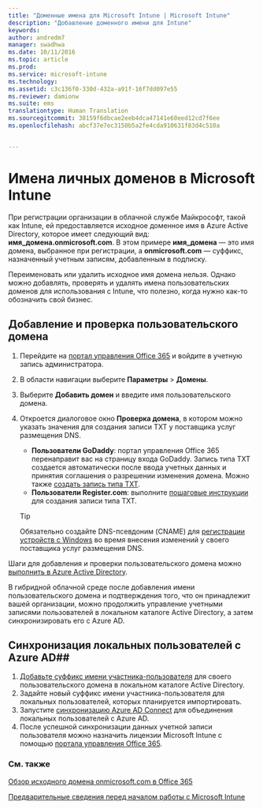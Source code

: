 ```yaml
---
title: "Доменные имена для Microsoft Intune | Microsoft Intune"
description: "Добавление доменного имени для Intune"
keywords: 
author: andredm7
manager: swadhwa
ms.date: 10/11/2016
ms.topic: article
ms.prod: 
ms.service: microsoft-intune
ms.technology: 
ms.assetid: c3c136f0-330d-432a-a91f-16f7dd097e55
ms.reviewer: damionw
ms.suite: ems
translationtype: Human Translation
ms.sourcegitcommit: 38159f6dbcae2eeb4dca47141e60eed12cd7f6ee
ms.openlocfilehash: abcf37e7ec3150b5a2fe4cda910631f83d4c510a


---
```




# Имена личных доменов в Microsoft Intune

При регистрации организации в облачной службе Майкрософт, такой как Intune, ей предоставляется исходное доменное имя в Azure Active Directory, которое имеет следующий вид: **имя_домена.onmicrosoft.com**. В этом примере **имя_домена** — это имя домена, выбранное при регистрации, а **onmicrosoft.com** — суффикс, назначенный учетным записям, добавленным в подписку.

Переименовать или удалить исходное имя домена нельзя. Однако можно добавлять, проверять и удалять имена пользовательских доменов для использования с Intune, что полезно, когда нужно как-то обозначить свой бизнес.

## Добавление и проверка пользовательского домена 

1. Перейдите на [портал управления Office 365](https://portal.office.com/Admin/Default.aspx) и войдите в учетную запись администратора.

2. В области навигации выберите **Параметры** &gt; **Домены**.

3. Выберите **Добавить домен** и введите имя пользовательского домена.

4. Откроется диалоговое окно **Проверка домена**, в котором можно указать значения для создания записи TXT у поставщика услуг размещения DNS.
    - **Пользователи GoDaddy**: портал управления Office 365 перенаправит вас на страницу входа GoDaddy. Запись типа TXT создается автоматически после ввода учетных данных и принятия соглашения о разрешении изменения домена. Можно также [создать запись типа TXT](https://support.office.com/en-us/article/Create-DNS-records-at-GoDaddy-for-Office-365-f40a9185-b6d5-4a80-bb31-aa3bb0cab48a?ui=en-US&rs=en-US&ad=US).
    - **Пользователи Register.com**: выполните [пошаговые инструкции](https://support.office.com/en-us/article/Create-DNS-records-at-Register-com-for-Office-365-55bd8c38-3316-48ae-a368-4959b2c1684e?ui=en-US&rs=en-US&ad=US#BKMK_verify) для создания записи типа TXT.

    > [!TIP] 
    > Обязательно создайте DNS-псевдоним (CNAME) для [регистрации устройств с Windows](/Intune/deploy-use/set-up-windows-phone-management-with-microsoft-intune) во время внесения изменений у своего поставщика услуг размещения DNS.

Шаги для добавления и проверки пользовательского домена можно [выполнить в Azure Active Directory](https://azure.microsoft.com/en-us/documentation/articles/active-directory-add-domain/).

В гибридной облачной среде после добавления имени пользовательского домена и подтверждения того, что он принадлежит вашей организации, можно продолжить управление учетными записями пользователей в локальном каталоге Active Directory, а затем синхронизировать его с Azure AD.

## Синхронизация локальных пользователей с Azure AD##

1. [Добавьте суффикс имени участника-пользователя](https://technet.microsoft.com/en-us/library/cc772007.aspx) для своего пользовательского домена в локальном каталоге Active Directory.
2. Задайте новый суффикс имени участника-пользователя для локальных пользователей, которых планируется импортировать.
3. Запустите [синхронизацию Azure AD Connect](https://azure.microsoft.com/en-us/documentation/articles/active-directory-aadconnect/) для объединения локальных пользователей с Azure AD.
4. После успешной синхронизации данных учетной записи пользователя можно назначить лицензии Microsoft Intune с помощью [портала управления Office 365](https://portal.office.com/Admin/Default.aspx).

### См. также

[Обзор исходного домена onmicrosoft.com в Office 365](https://support.office.com/en-us/article/About-your-initial-onmicrosoft-com-domain-in-Office-365-B9FC3018-8844-43F3-8DB1-1B3A8E9CFD5A?ui=en-US&rs=en-US&ad=US)

[Предварительные сведения перед началом работы с Microsoft Intune](what-to-know-before-you-start-microsoft-intune.md)



<!--HONumber=Oct16_HO2-->


